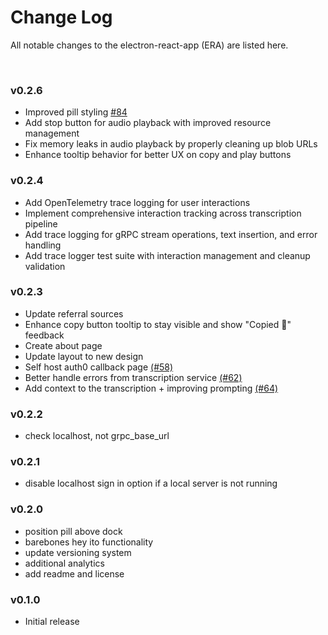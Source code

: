 # Change Log

All notable changes to the electron-react-app (ERA) are listed here.

<br>


### v0.2.6

- Improved pill styling [#84](https://github.com/heyito/ito/pull/84)
- Add stop button for audio playback with improved resource management
- Fix memory leaks in audio playback by properly cleaning up blob URLs
- Enhance tooltip behavior for better UX on copy and play buttons

### v0.2.4

- Add OpenTelemetry trace logging for user interactions
- Implement comprehensive interaction tracking across transcription pipeline
- Add trace logging for gRPC stream operations, text insertion, and error handling
- Add trace logger test suite with interaction management and cleanup validation

### v0.2.3

- Update referral sources
- Enhance copy button tooltip to stay visible and show "Copied 🎉" feedback
- Create about page
- Update layout to new design
- Self host auth0 callback page [(#58)](https://github.com/heyito/ito/pull/58)
- Better handle errors from transcription service [(#62)](https://github.com/heyito/ito/pull/62)
- Add context to the transcription + improving prompting [(#64)](https://github.com/heyito/ito/pull/64)

### v0.2.2

- check localhost, not grpc_base_url

### v0.2.1

- disable localhost sign in option if a local server is not running

### v0.2.0

- position pill above dock
- barebones hey ito functionality
- update versioning system
- additional analytics
- add readme and license

### v0.1.0

- Initial release

